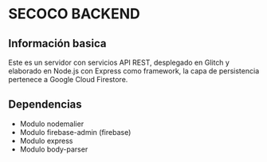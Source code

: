 # SECOCO BACKEND
## Información basica
Este es un servidor con servicios API REST, desplegado en Glitch y elaborado en Node.js con Express como framework, la capa de persistencia pertenece a Google Cloud Firestore.

## Dependencias
* Modulo nodemalier
* Modulo firebase-admin (firebase)
* Modulo express 
* Modulo body-parser
